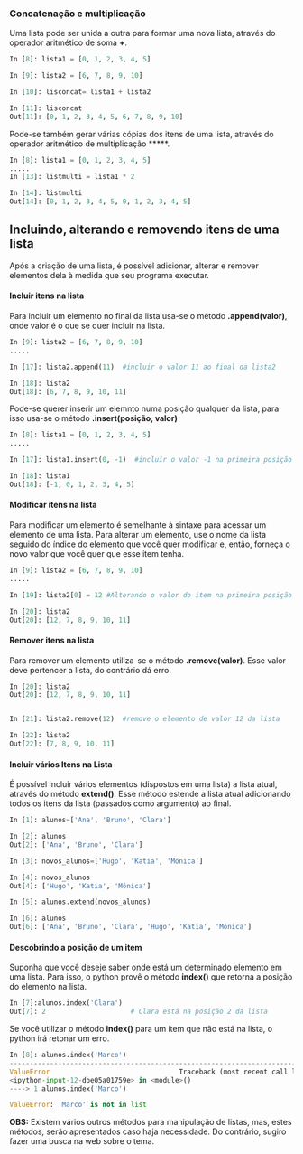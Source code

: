 ### Concatenação e multiplicação

Uma lista pode ser unida a outra para formar uma nova lista, através do operador aritmético de soma **+**.

``` python
In [8]: lista1 = [0, 1, 2, 3, 4, 5]

In [9]: lista2 = [6, 7, 8, 9, 10]

In [10]: lisconcat= lista1 + lista2

In [11]: lisconcat
Out[11]: [0, 1, 2, 3, 4, 5, 6, 7, 8, 9, 10]
```

Pode-se também gerar várias cópias dos itens de uma lista, através do operador aritmético de multiplicação *****.  

``` python
In [8]: lista1 = [0, 1, 2, 3, 4, 5]
.....
In [13]: listmulti = lista1 * 2

In [14]: listmulti
Out[14]: [0, 1, 2, 3, 4, 5, 0, 1, 2, 3, 4, 5]
```

## Incluindo, alterando e removendo itens de uma lista

Após a criação de uma lista, é possível adicionar, alterar e remover elementos dela à medida que seu programa executar. 

#### Incluir itens na lista

Para incluir um elemento no final da lista usa-se o método **.append(valor)**, onde valor é o que se quer incluir na lista.
```python
In [9]: lista2 = [6, 7, 8, 9, 10]
.....

In [17]: lista2.append(11)  #incluir o valor 11 ao final da lista2

In [18]: lista2
Out[18]: [6, 7, 8, 9, 10, 11]
```
Pode-se querer inserir um elemnto numa posição qualquer da lista, para isso usa-se o método **.insert(posição, valor)**
```python
In [8]: lista1 = [0, 1, 2, 3, 4, 5]
.....

In [17]: lista1.insert(0, -1)  #incluir o valor -1 na primeira posição da lista1

In [18]: lista1
Out[18]: [-1, 0, 1, 2, 3, 4, 5]
```


#### Modificar itens na lista

Para modificar um elemento é semelhante à sintaxe para acessar um elemento de uma lista. Para alterar um elemento, use o nome da lista seguido do índice do elemento que você quer modificar e, então, forneça o novo valor que você quer que esse item tenha.
```python
In [9]: lista2 = [6, 7, 8, 9, 10]
.....

In [19]: lista2[0] = 12 #Alterando o valor do item na primeira posição de 6 para 12

In [20]: lista2
Out[20]: [12, 7, 8, 9, 10, 11]
```
#### Remover itens na lista

Para remover um elemento utiliza-se o método **.remove(valor)**. Esse valor deve pertencer a lista, do contrário dá erro.
```python
In [20]: lista2
Out[20]: [12, 7, 8, 9, 10, 11]


In [21]: lista2.remove(12)  #remove o elemento de valor 12 da lista

In [22]: lista2
Out[22]: [7, 8, 9, 10, 11]
```
#### Incluir vários Itens na Lista

É possível incluir vários elementos (dispostos em uma lista) a lista atual, através do método **extend()**. Esse método estende a lista atual adicionando todos os itens da lista (passados como argumento) ao final. 
``` python
In [1]: alunos=['Ana', 'Bruno', 'Clara']

In [2]: alunos
Out[2]: ['Ana', 'Bruno', 'Clara']

In [3]: novos_alunos=['Hugo', 'Katia', 'Mônica']

In [4]: novos_alunos
Out[4]: ['Hugo', 'Katia', 'Mônica']

In [5]: alunos.extend(novos_alunos)

In [6]: alunos
Out[6]: ['Ana', 'Bruno', 'Clara', 'Hugo', 'Katia', 'Mônica']
```
#### Descobrindo a posição de um item

Suponha que você deseje saber onde está um determinado elemento em uma lista. Para isso, o python provê o método **index()** que retorna a posição do elemento na lista.
``` python
In [7]:alunos.index('Clara')
Out[7]: 2                     # Clara está na posição 2 da lista
```
Se você utilizar o método **index()** para um item que não está na lista, o python irá retonar um erro.
``` python
In [8]: alunos.index('Marco')
---------------------------------------------------------------------------
ValueError                                Traceback (most recent call last)
<ipython-input-12-dbe05a01759e> in <module>()
----> 1 alunos.index('Marco')

ValueError: 'Marco' is not in list
```
**OBS:** Existem vários outros métodos para manipulação de listas, mas, estes métodos, serão apresentados caso haja necessidade. Do contrário, sugiro fazer uma busca na web sobre o tema.

